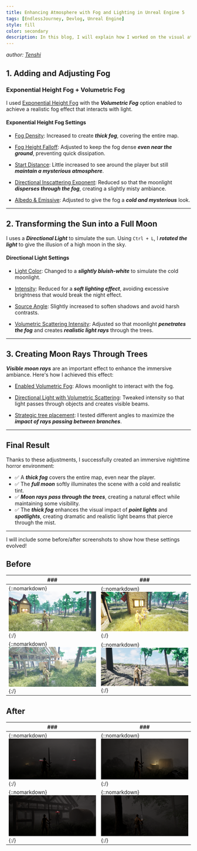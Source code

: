 ```yaml
---
title: Enhancing Atmosphere with Fog and Lighting in Unreal Engine 5
tags: [EndlessJourney, Devlog, Unreal Engine]
style: fill
color: secondary
description: In this blog, I will explain how I worked on the visual atmosphere of our project using fog and lighting (Directional Light) in Unreal Engine 5
---
```


*author: [Tenshi](https://github.com/TTENSHII)*

## 1. Adding and Adjusting Fog

### Exponential Height Fog + Volumetric Fog

I used [Exponential Height Fog](https://dev.epicgames.com/documentation/en-us/unreal-engine/exponential-height-fog-in-unreal-engine) with the ***Volumetric Fog*** option enabled to achieve a realistic fog effect that interacts with light.

#### Exponential Height Fog Settings

- <u>Fog Density</u>: Increased to create ***thick fog***, covering the entire map.

- <u>Fog Height Falloff</u>: Adjusted to keep the fog dense ***even near the ground***, preventing quick dissipation.

- <u>Start Distance</u>: Little increased to see around the player but still ***maintain a mysterious atmosphere***.

- <u>Directional Inscattering Exponent</u>: Reduced so that the moonlight ***disperses through the fog***, creating a slightly misty ambiance.

- <u>Albedo & Emissive</u>: Adjusted to give the fog a ***cold and mysterious*** look.

---

## 2. Transforming the Sun into a Full Moon

I uses a ***Directional Light*** to simulate the sun. Using `Ctrl + L`, I ***rotated the light*** to give the illusion of a high moon in the sky.

#### Directional Light Settings

- <u>Light Color</u>: Changed to a ***slightly bluish-white*** to simulate the cold moonlight.

- <u>Intensity</u>: Reduced for a ***soft lighting effect***, avoiding excessive brightness that would break the night effect.

- <u>Source Angle</u>: Slightly increased to soften shadows and avoid harsh contrasts.

- <u>Volumetric Scattering Intensity</u>: Adjusted so that moonlight ***penetrates the fog*** and creates ***realistic light rays*** through the trees.

---

## 3. Creating Moon Rays Through Trees

***Visible moon rays*** are an important effect to enhance the immersive ambiance. Here's how I achieved this effect:

- <u>Enabled Volumetric Fog</u>: Allows moonlight to interact with the fog.

- <u>Directional Light with Volumetric Scattering</u>: Tweaked intensity so that light passes through objects and creates visible beams.

- <u>Strategic tree placement</u>: I tested different angles to maximize the ***impact of rays passing between branches***.

---

## Final Result

Thanks to these adjustments, I successfully created an immersive nighttime horror environment:
- ✅ A ***thick fog*** covers the entire map, even near the player.
- ✅ The ***full moon*** softly illuminates the scene with a cold and realistic tint.
- ✅ ***Moon rays pass through the trees***, creating a natural effect while maintaining some visibility.
- ✅ The ***thick fog*** enhances the visual impact of ***point lights*** and ***spotlights***, creating dramatic and realistic light beams that pierce through the mist.

---

I will include some before/after screenshots to show how these settings evolved!

## Before

| ### | ### |
| --- | --- |
| {::nomarkdown}<img src="https://raw.githubusercontent.com/X-R-G-B/EndlessJourney-public/refs/heads/main/__assets/_posts/2025-02-05-enhancing-atmosphere-with-fog-and-lighting-in-unreal-engine-5/before_1.webp">{:/} | {::nomarkdown}<img src="https://raw.githubusercontent.com/X-R-G-B/EndlessJourney-public/refs/heads/main/__assets/_posts/2025-02-05-enhancing-atmosphere-with-fog-and-lighting-in-unreal-engine-5/before_2.webp">{:/} |
| {::nomarkdown}<img src="https://raw.githubusercontent.com/X-R-G-B/EndlessJourney-public/refs/heads/main/__assets/_posts/2025-02-05-enhancing-atmosphere-with-fog-and-lighting-in-unreal-engine-5/before_3.webp">{:/} | {::nomarkdown}<img src="https://raw.githubusercontent.com/X-R-G-B/EndlessJourney-public/refs/heads/main/__assets/_posts/2025-02-05-enhancing-atmosphere-with-fog-and-lighting-in-unreal-engine-5/before_4.webp">{:/} |

## After

| ### | ### |
| --- | --- |
| {::nomarkdown}<img src="https://raw.githubusercontent.com/X-R-G-B/EndlessJourney-public/refs/heads/main/__assets/_posts/2025-02-05-enhancing-atmosphere-with-fog-and-lighting-in-unreal-engine-5/after_1.webp">{:/} | {::nomarkdown}<img src="https://raw.githubusercontent.com/X-R-G-B/EndlessJourney-public/refs/heads/main/__assets/_posts/2025-02-05-enhancing-atmosphere-with-fog-and-lighting-in-unreal-engine-5/after_2.webp">{:/} |
| {::nomarkdown}<img src="https://raw.githubusercontent.com/X-R-G-B/EndlessJourney-public/refs/heads/main/__assets/_posts/2025-02-05-enhancing-atmosphere-with-fog-and-lighting-in-unreal-engine-5/after_3.webp">{:/} | {::nomarkdown}<img src="https://raw.githubusercontent.com/X-R-G-B/EndlessJourney-public/refs/heads/main/__assets/_posts/2025-02-05-enhancing-atmosphere-with-fog-and-lighting-in-unreal-engine-5/after_4.webp">{:/} |
